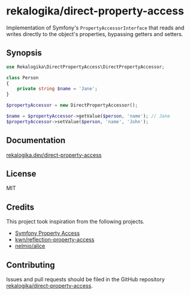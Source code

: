 # rekalogika/direct-property-access

Implementation of Symfony's `PropertyAccessorInterface` that reads and writes
directly to the object's properties, bypassing getters and setters.

## Synopsis

```php
use Rekalogika\DirectPropertyAccess\DirectPropertyAccessor;

class Person
{
    private string $name = 'Jane';
}

$propertyAccessor = new DirectPropertyAccessor();

$name = $propertyAccessor->getValue($person, 'name'); // Jane
$propertyAccessor->setValue($person, 'name', 'John');
```

## Documentation

[rekalogika.dev/direct-property-access](https://rekalogika.dev/direct-property-access)

## License

MIT

## Credits

This project took inspiration from the following projects.

* [Symfony Property Access](https://github.com/symfony/property-access)
* [kwn/reflection-property-access](https://github.com/kwn/reflection-property-access)
* [nelmio/alice](https://github.com/nelmio/alice/blob/master/src/PropertyAccess/ReflectionPropertyAccessor.php)

## Contributing

Issues and pull requests should be filed in the GitHub repository
[rekalogika/direct-property-access](https://github.com/rekalogika/direct-property-access).